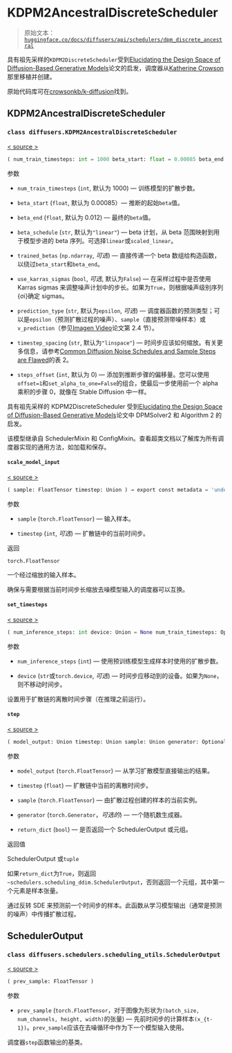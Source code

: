 # KDPM2AncestralDiscreteScheduler

> 原始文本：[`huggingface.co/docs/diffusers/api/schedulers/dpm_discrete_ancestral`](https://huggingface.co/docs/diffusers/api/schedulers/dpm_discrete_ancestral)

具有祖先采样的`KDPM2DiscreteScheduler`受到[Elucidating the Design Space of Diffusion-Based Generative Models](https://huggingface.co/papers/2206.00364)论文的启发，调度器从[Katherine Crowson](https://github.com/crowsonkb/)那里移植并创建。

原始代码库可在[crowsonkb/k-diffusion](https://github.com/crowsonkb/k-diffusion)找到。

## KDPM2AncestralDiscreteScheduler

### `class diffusers.KDPM2AncestralDiscreteScheduler`

[< source >](https://github.com/huggingface/diffusers/blob/v0.26.3/src/diffusers/schedulers/scheduling_k_dpm_2_ancestral_discrete.py#L72)

```py
( num_train_timesteps: int = 1000 beta_start: float = 0.00085 beta_end: float = 0.012 beta_schedule: str = 'linear' trained_betas: Union = None use_karras_sigmas: Optional = False prediction_type: str = 'epsilon' timestep_spacing: str = 'linspace' steps_offset: int = 0 )
```

参数

+   `num_train_timesteps` (`int`, 默认为 1000) — 训练模型的扩散步数。

+   `beta_start` (`float`, 默认为 0.00085）— 推断的起始`beta`值。

+   `beta_end` (`float`, 默认为 0.012) — 最终的`beta`值。

+   `beta_schedule` (`str`, 默认为`"linear"`) — beta 计划，从 beta 范围映射到用于模型步进的 beta 序列。可选择`linear`或`scaled_linear`。

+   `trained_betas` (`np.ndarray`, *可选*) — 直接传递一个 beta 数组给构造函数，以绕过`beta_start`和`beta_end`。

+   `use_karras_sigmas` (`bool`, *可选*, 默认为`False`) — 在采样过程中是否使用 Karras sigmas 来调整噪声计划中的步长。如果为`True`，则根据噪声级别序列{σi}确定 sigmas。

+   `prediction_type` (`str`, 默认为`epsilon`, *可选*) — 调度器函数的预测类型；可以是`epsilon`（预测扩散过程的噪声）、`sample`（直接预测带噪样本）或`v_prediction`（参见[Imagen Video](https://imagen.research.google/video/paper.pdf)论文第 2.4 节）。

+   `timestep_spacing` (`str`, 默认为`"linspace"`) — 时间步应该如何缩放。有关更多信息，请参考[Common Diffusion Noise Schedules and Sample Steps are Flawed](https://huggingface.co/papers/2305.08891)的表 2。 

+   `steps_offset` (`int`, 默认为 0) — 添加到推断步骤的偏移量。您可以使用`offset=1`和`set_alpha_to_one=False`的组合，使最后一步使用前一个 alpha 乘积的步骤 0，就像在 Stable Diffusion 中一样。

具有祖先采样的 KDPM2DiscreteScheduler 受到[Elucidating the Design Space of Diffusion-Based Generative Models](https://huggingface.co/papers/2206.00364)论文中 DPMSolver2 和 Algorithm 2 的启发。

该模型继承自 SchedulerMixin 和 ConfigMixin。查看超类文档以了解库为所有调度器实现的通用方法，如加载和保存。

#### `scale_model_input`

[< source >](https://github.com/huggingface/diffusers/blob/v0.26.3/src/diffusers/schedulers/scheduling_k_dpm_2_ancestral_discrete.py#L179)

```py
( sample: FloatTensor timestep: Union ) → export const metadata = 'undefined';torch.FloatTensor
```

参数

+   `sample` (`torch.FloatTensor`) — 输入样本。

+   `timestep` (`int`, *可选*) — 扩散链中的当前时间步。

返回

`torch.FloatTensor`

一个经过缩放的输入样本。

确保与需要根据当前时间步长缩放去噪模型输入的调度器可以互换。

#### `set_timesteps`

[< source >](https://github.com/huggingface/diffusers/blob/v0.26.3/src/diffusers/schedulers/scheduling_k_dpm_2_ancestral_discrete.py#L209)

```py
( num_inference_steps: int device: Union = None num_train_timesteps: Optional = None )
```

参数

+   `num_inference_steps` (`int`) — 使用预训练模型生成样本时使用的扩散步数。

+   `device` (`str`或`torch.device`, *可选*) — 时间步应移动到的设备。如果为`None`，则不移动时间步。

设置用于扩散链的离散时间步骤（在推理之前运行）。

#### `step`

[< source >](https://github.com/huggingface/diffusers/blob/v0.26.3/src/diffusers/schedulers/scheduling_k_dpm_2_ancestral_discrete.py#L377)

```py
( model_output: Union timestep: Union sample: Union generator: Optional = None return_dict: bool = True ) → export const metadata = 'undefined';SchedulerOutput or tuple
```

参数

+   `model_output` (`torch.FloatTensor`) — 从学习扩散模型直接输出的结果。

+   `timestep` (`float`) — 扩散链中当前的离散时间步。

+   `sample` (`torch.FloatTensor`) — 由扩散过程创建的样本的当前实例。

+   `generator` (`torch.Generator`，*可选的*) — 一个随机数生成器。

+   `return_dict` (`bool`) — 是否返回一个 SchedulerOutput 或元组。

返回值

SchedulerOutput 或`tuple`

如果`return_dict`为`True`，则返回`~schedulers.scheduling_ddim.SchedulerOutput`，否则返回一个元组，其中第一个元素是样本张量。

通过反转 SDE 来预测前一个时间步的样本。此函数从学习模型输出（通常是预测的噪声）中传播扩散过程。

## SchedulerOutput

### `class diffusers.schedulers.scheduling_utils.SchedulerOutput`

[< source >](https://github.com/huggingface/diffusers/blob/v0.26.3/src/diffusers/schedulers/scheduling_utils.py#L50)

```py
( prev_sample: FloatTensor )
```

参数

+   `prev_sample` (`torch.FloatTensor`，对于图像为形状为`(batch_size, num_channels, height, width)`的张量) — 先前时间步的计算样本`(x_{t-1})`。`prev_sample`应该在去噪循环中作为下一个模型输入使用。

调度器`step`函数输出的基类。
